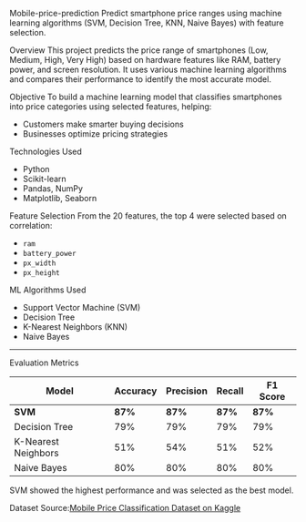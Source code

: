 Mobile-price-prediction
Predict smartphone price ranges using machine learning algorithms (SVM, Decision Tree, KNN, Naive Bayes) with feature selection.

Overview
This project predicts the price range of smartphones (Low, Medium, High, Very High) based on hardware features like RAM, battery power, and screen resolution. It uses various machine learning algorithms and compares their performance to identify the most accurate model.

Objective
To build a machine learning model that classifies smartphones into price categories using selected features, helping:
- Customers make smarter buying decisions
- Businesses optimize pricing strategies

Technologies Used
- Python
- Scikit-learn
- Pandas, NumPy
- Matplotlib, Seaborn

Feature Selection
From the 20 features, the top 4 were selected based on correlation:
- `ram`
- `battery_power`
- `px_width`
- `px_height`

 ML Algorithms Used
- Support Vector Machine (SVM)
- Decision Tree
- K-Nearest Neighbors (KNN)
- Naive Bayes

---

Evaluation Metrics

| Model                | Accuracy | Precision | Recall | F1 Score |
|---------------------|----------|-----------|--------|----------|
| **SVM**             | **87%**  | **87%**   | **87%**| **87%**  |
| Decision Tree       | 79%      | 79%       | 79%    | 79%      |
| K-Nearest Neighbors | 51%      | 54%       | 51%    | 52%      |
| Naive Bayes         | 80%      | 80%       | 80%    | 80%      |

SVM showed the highest performance and was selected as the best model.


Dataset Source:[Mobile Price Classification Dataset on Kaggle](https://www.kaggle.com/datasets/iabhishekofficial/mobile-price-classification)
